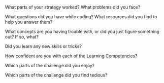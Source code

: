 What parts of your strategy worked? What problems did you face?


What questions did you have while coding? What resources did you find to help you answer them?


What concepts are you having trouble with, or did you just figure something out? If so, what?


Did you learn any new skills or tricks?


How confident are you with each of the Learning Competencies?


Which parts of the challenge did you enjoy?


Which parts of the challenge did you find tedious?